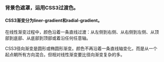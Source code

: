 ### 背景色遮罩，运用CSS3过渡色。
#### CSS3渐变分为liner-gradient和radial-gradient。
在线性渐变过程中，颜色沿着一条直线过渡：从左侧到右侧、从右侧到左侧、从顶部到底部、从底部到顶部或着沿任何任意轴。

CSS3径向渐变是圆形或椭圆形渐变。颜色不再沿着一条直线轴变化，而是从一个起点朝所有方向混合。但相对线性渐变要比径向渐变复杂的多。

